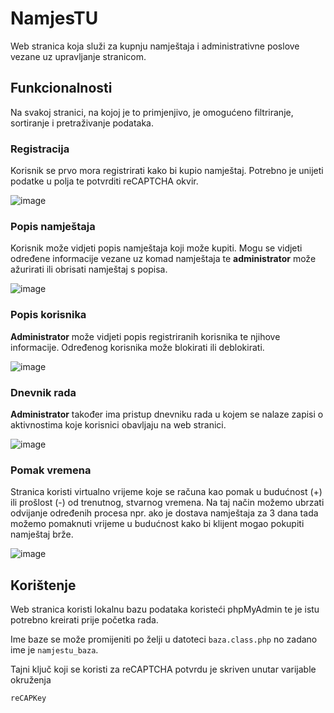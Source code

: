 # NamjesTU
Web stranica koja služi za kupnju namještaja i administrativne poslove vezane uz upravljanje stranicom.
## Funkcionalnosti
Na svakoj stranici, na kojoj je to primjenjivo, je omogućeno filtriranje, sortiranje i pretraživanje podataka.
### Registracija
Korisnik se prvo mora registrirati kako bi kupio namještaj. Potrebno je unijeti podatke u polja te potvrditi reCAPTCHA okvir.

![image](https://user-images.githubusercontent.com/92993079/181908859-5d280059-d9d4-4802-92b6-5ccb73acf2f5.png)

### Popis namještaja
Korisnik može vidjeti popis namještaja koji može kupiti. Mogu se vidjeti određene informacije vezane uz komad namještaja te **administrator** može ažurirati ili obrisati namještaj s popisa.

![image](https://user-images.githubusercontent.com/92993079/181908966-530fc9f9-c344-4fed-9f0c-38a73fd22cec.png)

### Popis korisnika
**Administrator** može vidjeti popis registriranih korisnika te njihove informacije. Određenog korisnika može blokirati ili deblokirati.

![image](https://user-images.githubusercontent.com/92993079/181909081-f3074d0a-ed3a-4c32-8aca-da0e1d2d3ead.png)

### Dnevnik rada
**Administrator** također ima pristup dnevniku rada u kojem se nalaze zapisi o aktivnostima koje korisnici obavljaju na web stranici.

![image](https://user-images.githubusercontent.com/92993079/181909117-5cb0fab3-bf0c-42bc-a712-82ca80df2149.png)

### Pomak vremena
Stranica koristi virtualno vrijeme koje se računa kao pomak u budućnost (+) ili prošlost (-) od trenutnog, stvarnog vremena. Na taj način možemo ubrzati odvijanje određenih procesa npr. ako je dostava namještaja za 3 dana tada možemo pomaknuti vrijeme u budućnost kako bi klijent mogao pokupiti namještaj brže.

![image](https://user-images.githubusercontent.com/92993079/181909154-0894e206-9cfd-41a8-9bad-00714152f81c.png)

## Korištenje
Web stranica koristi lokalnu bazu podataka koristeći phpMyAdmin te je istu potrebno kreirati prije početka rada.

Ime baze se može promijeniti po želji u datoteci `baza.class.php` no zadano ime je `namjestu_baza`.

Tajni ključ koji se koristi za reCAPTCHA potvrdu je skriven unutar varijable okruženja
```
reCAPKey
```
